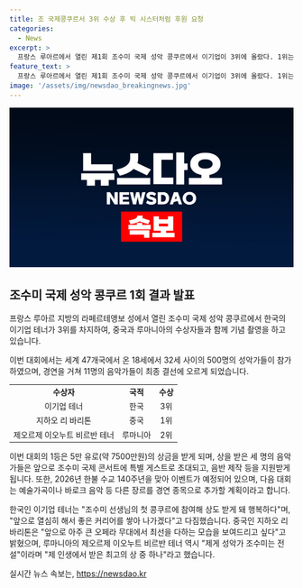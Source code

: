```yaml
---
title: 조 국제콩쿠르서 3위 수상 후 빅 시스터처럼 후원 요청
categories:
  - News
excerpt: >
  프랑스 루아르에서 열린 제1회 조수미 국제 성악 콩쿠르에서 이기업이 3위에 올랐다. 1위는 중국인 지하오 리, 2위는 루마니아 제오르제 이오누트 비르반. 조수미는 입상자들에게 열렬한 지원을 약속했으며, 콘서트와 음반 제작 등의 지원도 예고했다. 상금은 1등 5만 유로, 2등 2만 유로, 3등 1만 유로. 이벤트와 다음 대회 계획도 발표됐다. 2026년에는 2회 대회가 계획되어 있으며, 앞으로는 다양한 음악 장르의 도전을 준비 중이라고 한다.
feature_text: >
  프랑스 루아르에서 열린 제1회 조수미 국제 성악 콩쿠르에서 이기업이 3위에 올랐다. 1위는 중국인 지하오 리, 2위는 루마니아 제오르제 이오누트 비르반. 조수미는 입상자들에게 열렬한 지원을 약속했으며, 콘서트와 음반 제작 등의 지원도 예고했다. 상금은 1등 5만 유로, 2등 2만 유로, 3등 1만 유로. 이벤트와 다음 대회 계획도 발표됐다. 2026년에는 2회 대회가 계획되어 있으며, 앞으로는 다양한 음악 장르의 도전을 준비 중이라고 한다.
image: '/assets/img/newsdao_breakingnews.jpg'
---
```


<p><img src="/assets/img/newsdao_breakingnews.jpg" alt="flaretime 속보" /></p>

<h2 data-ke-size="size26">조수미 국제 성악 콩쿠르 1회 결과 발표</h2>

<p data-ke-size="size16">프랑스 루아르 지방의 라페르테앵보 성에서 열린 조수미 국제 성악 콩쿠르에서 한국의 이기업 테너가 3위를 차지하여, 중국과 루마니아의 수상자들과 함께 기념 촬영을 하고 있습니다.</p>

<p data-ke-size="size16">이번 대회에서는 세계 47개국에서 온 18세에서 32세 사이의 500명의 성악가들이 참가하였으며, 경연을 거쳐 11명의 음악가들이 최종 결선에 오르게 되었습니다.</p>

<table>
    <tr>
        <td style="text-align: center; height: 17px;"><b>수상자</b></td>
        <td style="text-align: center; height: 17px;"><b>국적</b></td>
        <td style="text-align: center; height: 17px;"><b>수상</b></td>
    </tr>
    <tr>
        <td style="text-align: center; height: 17px;">이기업 테너</td>
        <td style="text-align: center; height: 17px;">한국</td>
        <td style="text-align: center; height: 17px;">3위</td>
    </tr>
    <tr>
        <td style="text-align: center; height: 17px;">지하오 리 바리톤</td>
        <td style="text-align: center; height: 17px;">중국</td>
        <td style="text-align: center; height: 17px;">1위</td>
    </tr>
    <tr>
        <td style="text-align: center; height: 17px;">제오르제 이오누트 비르반 테너</td>
        <td style="text-align: center; height: 17px;">루마니아</td>
        <td style="text-align: center; height: 17px;">2위</td>
    </tr>
</table>

<p data-ke-size="size16">이번 대회의 1등은 5만 유로(약 7500만원)의 상금을 받게 되며, 상을 받은 세 명의 음악가들은 앞으로 조수미 국제 콘서트에 특별 게스트로 초대되고, 음반 제작 등을 지원받게 됩니다. 또한, 2026년 한불 수교 140주년을 맞아 이벤트가 예정되어 있으며, 다음 대회는 예술가곡이나 바로크 음악 등 다른 장르를 경연 종목으로 추가할 계획이라고 합니다.</p>

<p data-ke-size="size16">한국인 이기업 테너는 "조수미 선생님의 첫 콩쿠르에 참여해 상도 받게 돼 행복하다"며, "앞으로 열심히 해서 좋은 커리어를 쌓아 나가겠다"고 다짐했습니다. 중국인 지하오 리 바리톤은 "앞으로 아주 큰 오페라 무대에서 최선을 다하는 모습을 보여드리고 싶다"고 밝혔으며, 루마니아의 제오르제 이오누트 비르반 테너 역시 "제게 성악가 조수미는 전설"이라며 "제 인생에서 받은 최고의 상 중 하나"라고 했습니다.</p>
실시간 뉴스 속보는, <a href="https://newsdao.kr" rel="dofollow">https://newsdao.kr</a>


